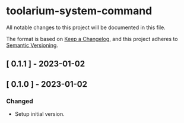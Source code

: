 # toolarium-system-command

All notable changes to this project will be documented in this file.

The format is based on [Keep a Changelog](https://keepachangelog.com/en/1.0.0/),
and this project adheres to [Semantic Versioning](https://semver.org/spec/v2.0.0.html).

## [ 0.1.1 ] - 2023-01-02

## [ 0.1.0 ] - 2023-01-02
### Changed
- Setup initial version.

